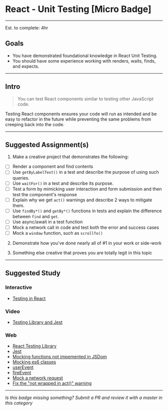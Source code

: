 # React - Unit Testing [Micro Badge]

-----

Est. to complete: 4hr

## Goals
- You have demonstrated foundational knowledge in React Unit Testing.
- You should have some experience working with renders, waits, finds, and expects.

-----

## Intro

> You can test React components similar to testing other JavaScript code.

Testing React components ensures your code will run as intended and be easy to refactor in the future 
while preventing the same problems from creeping back into the code.

-----

## Suggested Assignment(s)

1) Make a creative project that demonstrates the following:
- [ ] Render a component and find contents
- [ ] Use `getByLabelText()` in a test and describe the purpose of using such queries.
- [ ] Use `waitFor()` in a test and describe its purpose.
- [ ] Test a form by mimicking user interaction and form submission and then test the component's response 
- [ ] Explain why we get `act()` warnings and describe 2 ways to mitigate them.
- [ ] Use `findBy*()` and `getBy*()` functions in tests and explain the difference between `find` and `get`.
- [ ] Use async/await in a test function
- [ ] Mock a network call in code and test both the error and success cases
- [ ] Mock a `window` function, such as `scrollTo()`

2) Demonstrate how you've done nearly all of #1 in your work or side-work

3) Something else creative that proves you are totally legit in this topic

-----

## Suggested Study

### Interactive
- [Testing in React](https://cloudacademy.com/course/testing-in-react/introduction-to-testing-react-with-jest/)

### Video
- [Testing Library and Jest](https://www.youtube.com/watch?v=ZmVBCpefQe8)

### Web
- [React Testing Library](https://testing-library.com/react)
- [Jest](https://jestjs.io/docs/en/getting-started)
- [Mocking functions not impemented in JSDom](https://jestjs.io/docs/en/manual-mocks#mocking-methods-which-are-not-implemented-in-jsdom)
- [Mocking es6 classes](https://jestjs.io/docs/en/es6-class-mocks)
- [userEvent](https://testing-library.com/docs/ecosystem-user-event)
- [fireEvent](https://testing-library.com/docs/dom-testing-library/api-events/#fireevent)
- [Mock a network request](https://jestjs.io/docs/en/tutorial-async)
- [Fix the "not wrapped in act()" warning](https://kentcdodds.com/blog/fix-the-not-wrapped-in-act-warning)

-----

*Is this badge missing something? Submit a PR and review it with a master in this category*
